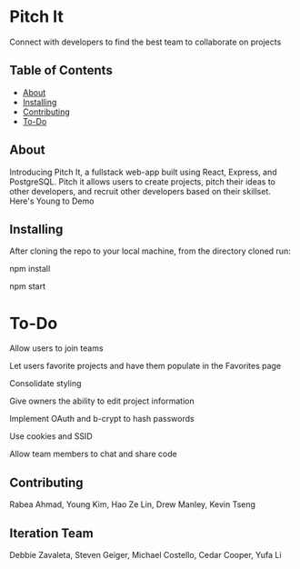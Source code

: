 # Pitch It
Connect with developers to find the best team to collaborate on projects

## Table of Contents

- [About](#about)
- [Installing](#installing)
- [Contributing](#contributing)
- [To-Do](#to-do)


## About
Introducing Pitch It, a fullstack web-app built using React, Express, and PostgreSQL. Pitch it allows users to create projects, pitch their ideas to other developers, and recruit other developers based on their skillset.  Here's Young to Demo 


## Installing
After cloning the repo to your local machine, from the directory cloned run:

npm install

npm start

# To-Do
Allow users to join teams

Let users favorite projects and have them populate in the Favorites page

Consolidate styling

Give owners the ability to edit project information

Implement OAuth and b-crypt to hash passwords

Use cookies and SSID

Allow team members to chat and share code

## Contributing
Rabea Ahmad, Young Kim, Hao Ze Lin, Drew Manley, Kevin Tseng

## Iteration Team
Debbie Zavaleta, Steven Geiger, Michael Costello, Cedar Cooper, Yufa Li